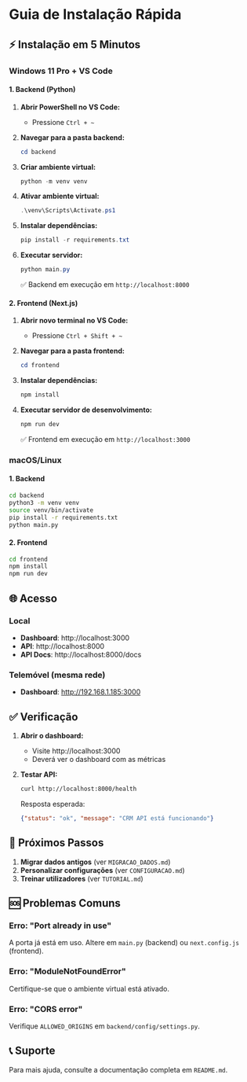 # Guia de Instalação Rápida

## ⚡ Instalação em 5 Minutos

### Windows 11 Pro + VS Code

#### 1. Backend (Python)

1. **Abrir PowerShell no VS Code:**
   - Pressione `Ctrl + ~`

2. **Navegar para a pasta backend:**
   ```powershell
   cd backend
   ```

3. **Criar ambiente virtual:**
   ```powershell
   python -m venv venv
   ```

4. **Ativar ambiente virtual:**
   ```powershell
   .\venv\Scripts\Activate.ps1
   ```

5. **Instalar dependências:**
   ```powershell
   pip install -r requirements.txt
   ```

6. **Executar servidor:**
   ```powershell
   python main.py
   ```

   ✅ Backend em execução em `http://localhost:8000`

#### 2. Frontend (Next.js)

1. **Abrir novo terminal no VS Code:**
   - Pressione `Ctrl + Shift + ~`

2. **Navegar para a pasta frontend:**
   ```powershell
   cd frontend
   ```

3. **Instalar dependências:**
   ```powershell
   npm install
   ```

4. **Executar servidor de desenvolvimento:**
   ```powershell
   npm run dev
   ```

   ✅ Frontend em execução em `http://localhost:3000`

### macOS/Linux

#### 1. Backend

```bash
cd backend
python3 -m venv venv
source venv/bin/activate
pip install -r requirements.txt
python main.py
```

#### 2. Frontend

```bash
cd frontend
npm install
npm run dev
```

## 🌐 Acesso

### Local
- **Dashboard**: http://localhost:3000
- **API**: http://localhost:8000
- **API Docs**: http://localhost:8000/docs

### Telemóvel (mesma rede)
- **Dashboard**: http://192.168.1.185:3000

## ✅ Verificação

1. **Abrir o dashboard:**
   - Visite http://localhost:3000
   - Deverá ver o dashboard com as métricas

2. **Testar API:**
   ```bash
   curl http://localhost:8000/health
   ```

   Resposta esperada:
   ```json
   {"status": "ok", "message": "CRM API está funcionando"}
   ```

## 🚀 Próximos Passos

1. **Migrar dados antigos** (ver `MIGRACAO_DADOS.md`)
2. **Personalizar configurações** (ver `CONFIGURACAO.md`)
3. **Treinar utilizadores** (ver `TUTORIAL.md`)

## 🆘 Problemas Comuns

### Erro: "Port already in use"
A porta já está em uso. Altere em `main.py` (backend) ou `next.config.js` (frontend).

### Erro: "ModuleNotFoundError"
Certifique-se que o ambiente virtual está ativado.

### Erro: "CORS error"
Verifique `ALLOWED_ORIGINS` em `backend/config/settings.py`.

## 📞 Suporte

Para mais ajuda, consulte a documentação completa em `README.md`.

